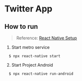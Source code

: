 # Twitter App

## How to run

> Reference: [React Native Setup](https://reactnative.dev/docs/environment-setup)

1. Start metro service

```shell
  $ npx react-native start
```

2. Start Project Android

```shell
  $ npx react-native run-android
```
